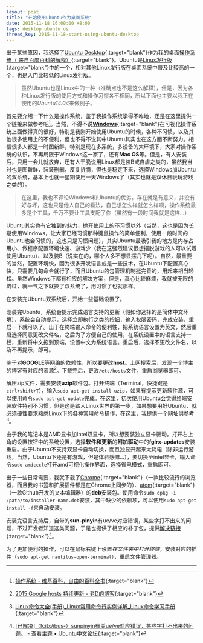 ```yaml
---
layout: post
title: "开始使用Ubuntu作为桌面系统"
date: 2015-11-18 16:00:00 +8:00
tags: desktop ubuntu os
thread_key: 2015-11-18-start-using-ubuntu-desktop
---
```


出于某些原因，我选择了[Ubuntu Desktop](http://www.ubuntu.org.cn/download/desktop){:target="blank"}作为我的桌面[操作系统（ 来自百度百科的解释）](http://baike.baidu.com/link?url=d8g_hrzY2cYAaG9OMCb975CGJEMZrDvwhMgzNI3MtdVIYYOjgSbgsirL2qgJNNCOEgqEzI2AjsPy1NSz1I5A4-cdAfWF7BCu3wDQOpFYdhq){:target="blank"}。Ubuntu是[Linux发行版](https://zh.wikipedia.org/wiki/Linux%E5%8F%91%E8%A1%8C%E7%89%88){:target="blank"}中的一个，相对其他Linux发行版在桌面系统中普及比较高的一个，也是入门比较低的Linux发行版。

> 虽然Ubuntu也是Linux中的一种（准确点也不是这么解释），但是，因为各种Linux发行版的使用方式和操作习惯各不相同，所以下面也主要以我正在使用的*Ubuntu14.04*来做例子。

首先要介绍一下什么是操作系统，鉴于我操作系统学得不咋地，还是在这里提供一个链接来做参考吧[^OS_wiki]。当然，不得不说[**Windows**](https://www.microsoft.com/zh-cn/windows/){:target="blank"}在可视化操作系统上面做得真的很好，特别是我刚开始使用Ubuntu的时候，各种不习惯，以及其他很多使用上的不便利，但也不得不说其中Ubuntu其实也在这方面不断努力。相信很多人都是一时图新鲜，特别是现在多系统，多设备的大环境下，大家对操作系统的认识，不再局限于Windows这一家了，还有**Mac OS**等。但是，有人安装后，只用一会儿就放弃，还有人干脆说用Linux都是装B或自虐之类的，虽然我当时也是图新鲜，装装删删，反复折腾，但也是稳定下来，选择Windows加Ubuntu的双系统，基本上也就一星期使用一天Windows了（其实也就是双休日玩玩游戏之类的）。

> 在这里，我也不评论Windows和Ubuntu的优劣，存在就是有意义，并没有好与坏，这也只是他人自己的看法，自己想怎么样就怎么样呗，操作系统最多是个工具，千万不要让工具支配了你（虽然有一段时间我就是这样...）

Ubuntu其实也有它独到的魅力，抛开使用上的不习惯以外（当然，这也是因为长期使用Windows，让大家已经习惯那种键鼠操作的简单便利，使用一段时间的Ubuntu也会习惯的，这也只是习惯问题），其实Ubuntu最吸引我的地方是内存占用小、做程序配置环境快速、游戏少（我在这强烈建议很想摆脱游戏的人可以试着使用Ubuntu）、以及装B（说实在的，哪个人多不想显摆几下呢）。自然，最重要的当然，配置环境快，因为很多开发语言或是一些技术，在Ubuntu下配置真心快，只需要几句命令就行了，而且Ubuntu的包管理机制挺完善的，用起来相当轻松。虽然Windows下都有相应的解决方案，但是，真心比较麻烦，我就被无限的坑过，就一气之下就换了双系统了，用习惯了也就那样。

在安装完Ubuntu双系统后，开始一些基础设置了。

刚装完Ubuntu，系统会提示完成语言支持的更新（假如你选择的是简体中文环境），系统会自动提示，选择立即执行之类的按钮，输入权限密码，完成安装，重启一下就可以了。出于在终端输入命令的便利性，把系统语言设置为英文，然后重启选择同意更改文件名，之后为了方便自己的使用，在系统设置中的语言支持一栏，重新将中文拖到顶端，设置中文为系统语言。重启后，选择不更改文件名，以及不再提示，即可。

鉴于对**GOOGLE**等网络的依赖性，所以要更改**host**。上网搜索后，发现一个博主的博客有对应的资源[^google-hosts]。下载完后，更改`/etc/hosts`文件，重启浏览器即可。

解压zip文件，需要安装**uzip**软件包。打开终端（Terminal，快捷键是`ctrl+shift+T`），输入`sudo apt-get install uzip`，如果有提示更新软件源，可以使用命令`sudo apt-get update`完成。在这里，初次使用Ubuntu会觉得终端安装软件特别不习惯，但是这是踏入Linux世界的第一步，如果想要用好Ubuntu，就必须硬性要求熟悉Linux下的各种常用命令操作，在这里，我提供一个网址供参考[^linux_command]。

由于我的笔记本是AMD显卡加Intel双显卡，所以想要装独立显卡驱动。打开右上角的设置按钮中的系统设置，选择**软件和更新**的**附加驱动**中的**fglrx-updates**安装重启。由于Ubuntu不支持双显卡自动切换，而且独显开起来太耗电（除非运行游戏，当然，Ubuntu下还是有游戏，但是体验感嘛...），要切换至intel显卡，输入命令`sudo amdcccle`打开amd可视化操作界面，选择省电模式，重启即可。

出于一些日常需要，我就下载了[Chrome](https://www.google.com/chrome/browser/desktop/index.html){:target="blank"}（一款比较流行的浏览器，而且我的书签和扩展插件都是在Chrome上同步的）、[atom](https://atom.io/){:target="blank"}（一款Github开发的文本编辑器）的**deb**安装包。使用命令`sudo dpkg -i /path/to/installer-name.deb`安装，其中缺少的依赖项，可以使用`sudo apt-get install -f`来自动安装。

安装完语言支持后，自带的**sun-pinyin**有ue/ve对应错误，某些字打不出来的问题，不过开发者知道这类问题，于是也提供了相应的补丁包，提供[解决链接](http://forum.ubuntu.org.cn/viewtopic.php?t=460618){:target="blank"}[^sun-pinyin]。

为了更加便利的操作，可以在鼠标右键上设置*在文件夹中打开终端*，安装对应的插件（`sudo apt-get nautilus-open-terminal`），重启文件管理器。

------

[^OS_wiki]: [操作系统 - 维基百科，自由的百科全书](https://zh.wikipedia.org/wiki/%E6%93%8D%E4%BD%9C%E7%B3%BB%E7%BB%9F){:target="blank"}
[^google-hosts]: [2015 Google hosts 持续更新 - 老D的博客](http://laod.cn/hosts/2015-google-hosts.html){:target="blank"}
[^linux_command]: [Linux命令大全(手册)_Linux常用命令行实例详解_Linux命令学习手册](http://man.linuxde.net/){:target="blank"}
[^sun-pinyin]: [[已解决]（fcitx/ibus-）sunpinyin有关ue/ve对应错误，某些字打不出来的问题。 - 查看主题 • Ubuntu中文论坛](http://forum.ubuntu.org.cn/viewtopic.php?t=460618){:target="blank"}
